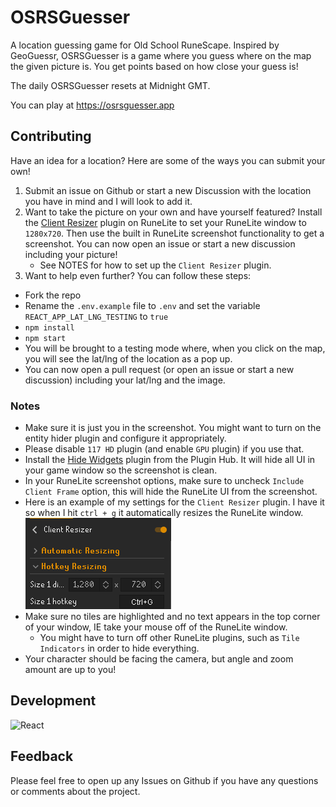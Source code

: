 # OSRSGuesser

A location guessing game for Old School RuneScape. Inspired by GeoGuessr, OSRSGuesser is a game where you guess where on the map the given picture is. You get points based on how close your guess is!

The daily OSRSGuesser resets at Midnight GMT.

You can play at https://osrsguesser.app

## Contributing

Have an idea for a location? Here are some of the ways you can submit your own!

1. Submit an issue on Github or start a new Discussion with the location you have in mind and I will look to add it.
2. Want to take the picture on your own and have yourself featured? Install the [Client Resizer](https://runelite.net/plugin-hub/show/client-resizer) plugin on RuneLite to set your RuneLite window to `1280x720`. Then use the built in RuneLite screenshot functionality to get a screenshot. You can now open an issue or start a new discussion including your picture!
   - See NOTES for how to set up the `Client Resizer` plugin.
3. Want to help even further? You can follow these steps:

- Fork the repo
- Rename the `.env.example` file to `.env` and set the variable `REACT_APP_LAT_LNG_TESTING` to `true`
- `npm install`
- `npm start`
- You will be brought to a testing mode where, when you click on the map, you will see the lat/lng of the location as a pop up.
- You can now open a pull request (or open an issue or start a new discussion) including your lat/lng and the image.

### Notes

- Make sure it is just you in the screenshot. You might want to turn on the entity hider plugin and configure it appropriately.
- Please disable `117 HD` plugin (and enable `GPU` plugin) if you use that.
- Install the [Hide Widgets](https://runelite.net/plugin-hub/show/hide-widgets) plugin from the Plugin Hub. It will hide all UI in your game window so the screenshot is clean.
- In your RuneLite screenshot options, make sure to uncheck `Include Client Frame` option, this will hide the RuneLite UI from the screenshot.
- Here is an example of my settings for the `Client Resizer` plugin. I have it so when I hit `ctrl + g` it automatically resizes the RuneLite window.
  ![client resizer plugin example](client_resizer_example.png)
- Make sure no tiles are highlighted and no text appears in the top corner of your window, IE take your mouse off of the RuneLite window.
  - You might have to turn off other RuneLite plugins, such as `Tile Indicators` in order to hide everything.
- Your character should be facing the camera, but angle and zoom amount are up to you!

## Development

![React](https://img.shields.io/badge/react-%2320232a.svg?style=for-the-badge&logo=react&logoColor=%2361DAFB)

## Feedback

Please feel free to open up any Issues on Github if you have any questions or comments about the project.
